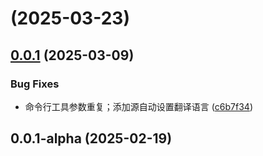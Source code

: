 # [](https://github.com/WShihan/transfeed/compare/v0.0.1...v) (2025-03-23)



## [0.0.1](https://github.com/WShihan/transfeed/compare/v0.0.1-alpha...v0.0.1) (2025-03-09)


### Bug Fixes

* 命令行工具参数重复；添加源自动设置翻译语言 ([c6b7f34](https://github.com/WShihan/transfeed/commit/c6b7f34e1a1151d885ddab4db2a06be1f0c905ab))



## 0.0.1-alpha (2025-02-19)



